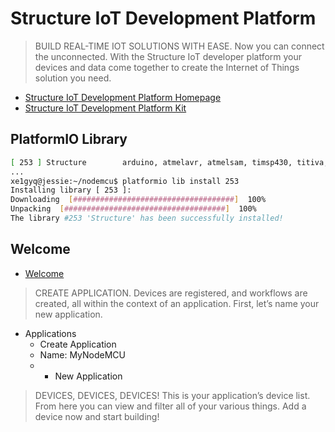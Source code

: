 Structure IoT Development Platform
==

> BUILD REAL-TIME IOT SOLUTIONS WITH EASE. Now you can connect the unconnected. With the Structure IoT developer platform your devices and data come together to create the Internet of Things solution you need.

- [Structure IoT Development Platform Homepage](https://www.getstructure.io/)
- [Structure IoT Development Platform Kit](https://www.getstructure.io/kit)

## PlatformIO Library

```sh
[ 253 ] Structure        arduino, atmelavr, atmelsam, timsp430, titiva, teensy, freescalekinetis, ststm32, nordicnrf51, nxplpc, espressif, siliconlabsefm32, linux_arm, native "Structure": Arduino SDK for connecting embedded devices to the Structure IoT developer platform
...
xe1gyq@jessie:~/nodemcu$ platformio lib install 253
Installing library [ 253 ]:
Downloading  [####################################]  100%
Unpacking  [####################################]  100%
The library #253 'Structure' has been successfully installed!

```

## Welcome

- [Welcome](https://app.getstructure.io/#/welcome)

> CREATE APPLICATION. Devices are registered, and workflows are created, all within the context of an application. First, let’s name your new application.

- Applications
  - Create Application
  - Name: MyNodeMCU
  - + New Application

> DEVICES, DEVICES, DEVICES! This is your application’s device list. From here you can view and filter all of your various things. Add a device now and start building!